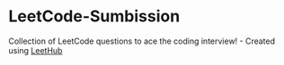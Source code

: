 # LeetCode-Sumbission
Collection of LeetCode questions to ace the coding interview! - Created using [LeetHub](https://github.com/QasimWani/LeetHub)

